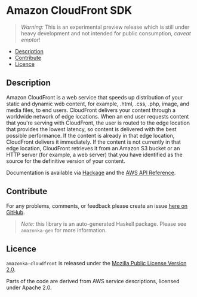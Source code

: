 # Amazon CloudFront SDK

> _Warning:_ This is an experimental preview release which is still under heavy development and not intended for public consumption, _caveat emptor_!

* [Description](#description)
* [Contribute](#contribute)
* [Licence](#licence)

## Description

Amazon CloudFront is a web service that speeds up distribution of your static
and dynamic web content, for example, .html, .css, .php, image, and media
files, to end users. CloudFront delivers your content through a worldwide
network of edge locations. When an end user requests content that you're
serving with CloudFront, the user is routed to the edge location that
provides the lowest latency, so content is delivered with the best possible
performance. If the content is already in that edge location, CloudFront
delivers it immediately. If the content is not currently in that edge
location, CloudFront retrieves it from an Amazon S3 bucket or an HTTP server
(for example, a web server) that you have identified as the source for the
definitive version of your content.

Documentation is available via [Hackage](http://hackage.haskell.org/package/amazonka-cloudfront)
and the [AWS API Reference](http://docs.aws.amazon.com/AmazonCloudFront/latest/APIReference/Welcome.html).


## Contribute

For any problems, comments, or feedback please create an issue [here on GitHub](https://github.com/brendanhay/amazonka/issues).

> _Note:_ this library is an auto-generated Haskell package. Please see `amazonka-gen` for more information.


## Licence

`amazonka-cloudfront` is released under the [Mozilla Public License Version 2.0](http://www.mozilla.org/MPL/).

Parts of the code are derived from AWS service descriptions, licensed under Apache 2.0.

